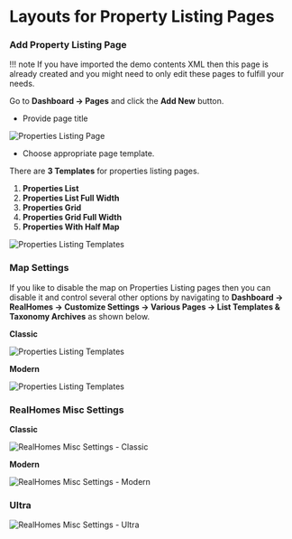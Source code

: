 # Layouts for Property Listing Pages

### **Add Property Listing Page**

!!! note
    If you have imported the demo contents XML then this page is already created and you might need to only edit these pages to fulfill your needs.

Go to **Dashboard → Pages** and click the **Add New** button.

- Provide page title

![Properties Listing Page](images/create-pages/add-properties-listing-page-gutenberg.png)

- Choose appropriate page template.

There are **3 Templates** for properties listing pages.

1. **Properties List**
2. **Properties List Full Width**
3. **Properties Grid**
4. **Properties Grid Full Width**
5. **Properties With Half Map**

![Properties Listing Templates](images/create-pages/properties-listing-templates.gif)

### **Map Settings**

If you like to disable the map on Properties Listing pages then you can disable it and control several other options by navigating to **Dashboard → RealHomes → Customize Settings → Various Pages → List Templates & Taxonomy Archives** as shown below.

**Classic**

![Properties Listing Templates](images/create-pages/properties-listing-map-settings.png)

**Modern**

![Properties Listing Templates](images/create-pages/properties-listing-map-settings-modern.png)

### **RealHomes Misc Settings**

**Classic**

![RealHomes Misc Settings - Classic](images/create-pages/banner-spacing-classic.gif)

**Modern**

![RealHomes Misc Settings - Modern](images/create-pages/modern-banner-spacing-full.gif)

### **Ultra**

![RealHomes Misc Settings - Ultra](images/create-pages/ultra-banner-spacing-full.gif)